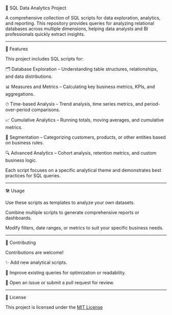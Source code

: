 🎯 SQL Data Analytics Project

A comprehensive collection of SQL scripts for data exploration, analytics, and reporting.
This repository provides queries for analyzing relational databases across multiple dimensions, helping data analysts and BI professionals quickly extract insights.
___________________________________________________________________________________________________________________________________________________________________
🚀 Features

This project includes SQL scripts for:

🗂 Database Exploration – Understanding table structures, relationships, and data distributions.

📊 Measures and Metrics – Calculating key business metrics, KPIs, and aggregations.

⏱ Time-based Analysis – Trend analysis, time series metrics, and period-over-period comparisons.

📈 Cumulative Analytics – Running totals, moving averages, and cumulative metrics.

🧩 Segmentation – Categorizing customers, products, or other entities based on business rules.

🔍 Advanced Analytics – Cohort analysis, retention metrics, and custom business logic.

Each script focuses on a specific analytical theme and demonstrates best practices for SQL queries.

___________________________________________________________________________________________________________________________________________________________________
🛠 Usage

Use these scripts as templates to analyze your own datasets.

Combine multiple scripts to generate comprehensive reports or dashboards.

Modify filters, date ranges, or metrics to suit your specific business needs.


___________________________________________________________________________________________________________________________________________________________________

🤝 Contributing

Contributions are welcome!

✨ Add new analytical scripts.

🔧 Improve existing queries for optimization or readability.

📝 Open an issue
 or submit a pull request
 for review.

___________________________________________________________________________________________________________________________________________________________________
📜 License

This project is licensed under the [MIT License](https://github.com/saideepak94/sql-data-analytic-project/blob/main/LICENSE)
